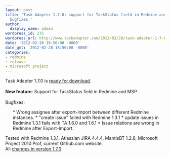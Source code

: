 ```yaml
---
layout: post
title: 'Task Adapter 1.7.0: support for TaskStatus field in Redmine and MSP. Some
  bugfixes.'
author:
  display_name: admin
wordpress_id: 275
wordpress_url: http://www.taskadapter.com/2012/02/28/task-adapter-1-7-0-support-for-taskstatus-field-in-redmine-and-msp-some-bugfixes/
date: '2012-02-28 18:50:00 -0800'
date_gmt: '2012-02-28 18:50:00 -0800'
categories:
- redmine
- release
- microsoft project
---
```

<div dir="ltr" style="text-align: left;" trbidi="on">Task Adapter 1.7.0 is <a href="http://taskadapter.com/download">ready for download</a>.<br/><br/><b>New feature</b>: Support for TaskStatus field in Redmine and MSP<br/><br/>Bugfixes: <br/>
<ul>
* Wrong assignee after export-import between different Redmine instances.
* "create issue" failed with Redmine 1.3.1
* update issues in Redmine 1.3.1 fails with TA 1.6.0 and 1.6.1
* Issue relations are wrong in Redmine after Export-Import.</ul>
<div>Tested with Redmine 1.3.1, Atlassian JIRA 4.4.4, MantisBT 1.2.8, Microsoft Project 2010 Prof, current Github.com website.</div>
<div>All <a href="http://www.hostedredmine.com/versions/1863">changes in version 1.7.0</a> </div></div></p>
